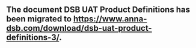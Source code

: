 ## The document DSB UAT Product Definitions has been migrated to https://www.anna-dsb.com/download/dsb-uat-product-definitions-3/.
